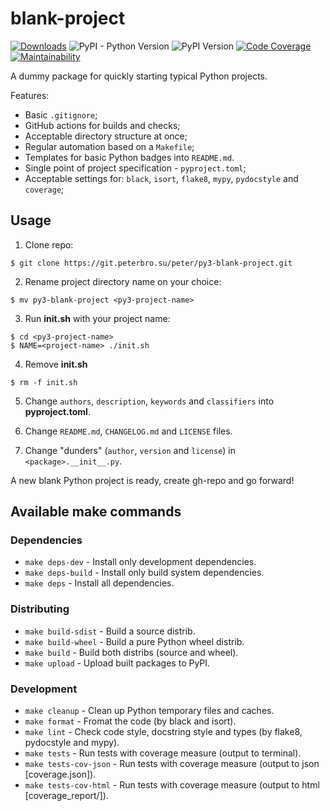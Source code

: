 # blank-project

<!-- ![Build Status](https://github.com/p3t3rbr0/py3-blank-project/actions/workflows/ci.yaml/badge.svg?branch=master) -->
[![Downloads](https://static.pepy.tech/badge/blank-project)](https://pepy.tech/project/blank-project)
![PyPI - Python Version](https://img.shields.io/pypi/pyversions/blank-project)
![PyPI Version](https://img.shields.io/pypi/v/blank-project)
[![Code Coverage](https://codecov.io/github/p3t3rbr0/py3-blank-project/graph/badge.svg?token=CYSG54XRPR)](https://codecov.io/github/p3t3rbr0/py3-blank-project)
[![Maintainability](https://api.codeclimate.com/v1/badges/b0a123a1539122f6a119/maintainability)](https://codeclimate.com/github/p3t3rbr0/py3-blank-project/maintainability)

A dummy package for quickly starting typical Python projects.

Features:

* Basic `.gitignore`;
* GitHub actions for builds and checks;
* Acceptable directory structure at once;
* Regular automation based on a `Makefile`;
* Templates for basic Python badges into `README.md`.
* Single point of project specification - `pyproject.toml`;
* Acceptable settings for: `black`, `isort`, `flake8`, `mypy`, `pydocstyle` and `coverage`;

## Usage

1. Clone repo:

```shellsession
$ git clone https://git.peterbro.su/peter/py3-blank-project.git
```

2. Rename project directory name on your choice:

```shellsession
$ mv py3-blank-project <py3-project-name>
```

3. Run **init.sh** with your project name:

```shellsession
$ cd <py3-project-name>
$ NAME=<project-name> ./init.sh
```

4. Remove **init.sh**

```shellsession
$ rm -f init.sh
```

5. Change `authors`, `description`, `keywords` and `classifiers` into **pyproject.toml**.

6. Change `README.md`, `CHANGELOG.md` and `LICENSE` files.

7. Change "dunders" (`author`, `version` and `license`) in `<package>.__init__.py`.

A new blank Python project is ready, create gh-repo and go forward!

## Available make commands

### Dependencies

- `make deps-dev` - Install only development dependencies.
- `make deps-build` - Install only build system dependencies.
- `make deps` - Install all dependencies.

### Distributing

- `make build-sdist` - Build a source distrib.
- `make build-wheel` - Build a pure Python wheel distrib.
- `make build` - Build both distribs (source and wheel).
- `make upload` - Upload built packages to PyPI.

### Development

- `make cleanup` - Clean up Python temporary files and caches.
- `make format` - Fromat the code (by black and isort).
- `make lint` - Check code style, docstring style and types (by flake8, pydocstyle and mypy).
- `make tests` - Run tests with coverage measure (output to terminal).
- `make tests-cov-json` - Run tests with coverage measure (output to json [coverage.json]).
- `make tests-cov-html` - Run tests with coverage measure (output to html [coverage_report/]).
